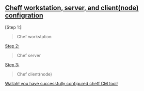 ## [Cheff workstation, server, and client(node) configration]()
[Step 1:]
> Chef workstation


[Step 2:]()
> Chef server


[Step 3:]()
> Chef client(node)



[Wallah! you have successfully configured cheff CM tool!]()

